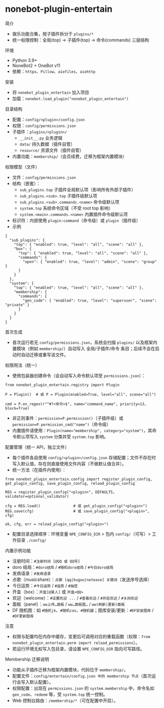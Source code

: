 ﻿nonebot-plugin-entertain
=======================

简介
- 娱乐功能合集，按子插件拆分于 `plugins/*`
- 统一权限控制：全局(top) -> 子插件(top) -> 命令(commands) 三层结构

环境
- Python 3.9+
- NoneBot2 + OneBot v11
- 依赖：`httpx`、`Pillow`、`aiofiles`、`aiohttp`

安装
- 将 `nonebot_plugin_entertain` 加入项目
- 加载：`nonebot.load_plugin("nonebot_plugin_entertain")`

目录结构
- 配置：`config/<plugin>/config.json`
- 权限：`config/permissions.json`
- 子插件：`plugins/<plugin>/`
  - `__init__.py` 业务逻辑
  - `data/` 持久数据（插件自管）
  - `resource/` 资源文件（插件自管）
- 内置功能：`membership/`（会员续费，迁移为框架内置模块）

权限模型（文件）
- 文件：`config/permissions.json`
- 结构（嵌套）：
  - `sub_plugins.top` 子插件全局默认项（影响所有外部子插件）
  - `sub_plugins.<sub>.top` 子插件级默认项
  - `sub_plugins.<sub>.commands.<name>` 命令级默认项
  - `system.top` 系统命令区域（不受 root top 影响）
  - `system.<main>.commands.<name>` 内置插件命令级默认项
- 标识符：内部使用 `plugin:command`（命令级）或 `plugin`（插件级）
- 示例
```
{
  "sub_plugins": {
    "top": { "enabled": true, "level": "all", "scene": "all" },
    "box": {
      "top": { "enabled": true, "level": "all", "scene": "all" },
      "commands": {
        "open": { "enabled": true, "level": "admin", "scene": "group" }
      }
    }
  },
  "system": {
    "top": { "enabled": true, "level": "all", "scene": "all" },
    "membership": {
      "commands": {
        "gen_code": { "enabled": true, "level": "superuser", "scene": "private" }
      }
    }
  }
}
```

首次生成
- 首次运行若无 `config/permissions.json`，系统会扫描 `plugins/` 以及框架内置模块（例如 `membership/`）自动写入 全局/子插件/命令 条目；后续不会在启动时自动迁移或重写该文件。

权限用法（统一）
- 使用包装器创建命令（会自动写入命令默认项至 `permissions.json`）：
```
from nonebot_plugin_entertain.registry import Plugin

P = Plugin()  # 或 P = Plugin(enabled=True, level="all", scene="all")

cmd = P.on_regex(r"^#?<命令>$", name="command_name", priority=13, block=True)
```
- 非正则事件：`permission=P.permission()`（子插件级）或 `permission=P.permission_cmd("name")`（命令级）
- 内置插件请使用：`Plugin(name="membership", category="system")`，其命令默认项写入 `system` 分类并受 `system.top` 影响。

配置管理（统一 API，独立文件）
- 每个插件各自使用 `config/<plugin>/config.json` 存储配置；文件不存在时写入默认值，存在则直接使用文件内容（不做默认值合并）。
- 统一方法（在插件内使用）：
```
from nonebot_plugin_entertain.config import register_plugin_config, get_plugin_config, save_plugin_config, reload_plugin_config

REG = register_plugin_config("<plugin>", DEFAULTS, validator=optional_validator)

cfg = REG.load()               # 或 get_plugin_config("<plugin>")
REG.save(cfg)                  # 或 save_plugin_config("<plugin>", cfg)

ok, cfg, err = reload_plugin_config("<plugin>")
```
- 配置目录选择顺序：环境变量 `NPE_CONFIG_DIR` > 包内 `config/`（可写）> 工作目录 `./config/`

内置示例功能
- 注册时间：`#注册时间 [@QQ 或 QQ号]`
- doro 结局：`#doro结局` / `#随机doro结局` / `#今日doro结局`
- 发病语录：`#发病语录`
- 点歌（musicshare）：`点歌 [qq|kugou|netease] 关键词`（发送序号选择）
- 今日运势：`#今日运势` / `#运势` / `#抽签`
- 开盒（box）：`开盒[@某人]` 或 `开盒<QQ>`
- 欢迎（welcome）：`#设置欢迎 ...` / `#查看欢迎` / `#开启欢迎` / `#关闭欢迎`
- 面板（panel）：`ww上传…面板` / `ww…面板图…` / `ww(刷新|更新)面板`
- DF 随机图：如 `#随机jk`、`#随机cos`、`#随机腿`；图库安装/更新：`#DF安装图库` / `#DF更新图库`

注意
- 权限与配置均在内存中缓存，变更后可调用对应的重载函数（权限：`from nonebot_plugin_entertain.perm import reload_permissions`）。
- 若运行环境无权写入包目录，请设置 `NPE_CONFIG_DIR` 指向可写路径。

Membership 迁移说明
- 功能从子插件迁移为框架内置模块，代码位于 `membership/`。
- 配置文件：`config/entertain/config.json 中的 membership 节点`（首次运行会写入默认配置）。
- 权限配置：出现在 `permissions.json` 的 `system.membership` 中，命令名如 `gen_code`、`redeem` 等，受 `system.top` 统一控制。
- Web 控制台路由：`/membership/*`（可在配置中开启）。



